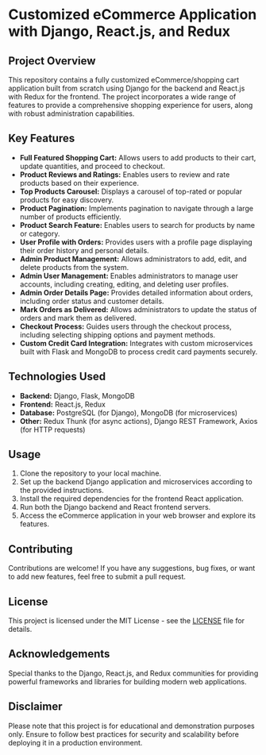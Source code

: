 # Customized eCommerce Application with Django, React.js, and Redux

## Project Overview
This repository contains a fully customized eCommerce/shopping cart application built from scratch using Django for the backend and React.js with Redux for the frontend. The project incorporates a wide range of features to provide a comprehensive shopping experience for users, along with robust administration capabilities.

## Key Features
- **Full Featured Shopping Cart:** Allows users to add products to their cart, update quantities, and proceed to checkout.
- **Product Reviews and Ratings:** Enables users to review and rate products based on their experience.
- **Top Products Carousel:** Displays a carousel of top-rated or popular products for easy discovery.
- **Product Pagination:** Implements pagination to navigate through a large number of products efficiently.
- **Product Search Feature:** Enables users to search for products by name or category.
- **User Profile with Orders:** Provides users with a profile page displaying their order history and personal details.
- **Admin Product Management:** Allows administrators to add, edit, and delete products from the system.
- **Admin User Management:** Enables administrators to manage user accounts, including creating, editing, and deleting user profiles.
- **Admin Order Details Page:** Provides detailed information about orders, including order status and customer details.
- **Mark Orders as Delivered:** Allows administrators to update the status of orders and mark them as delivered.
- **Checkout Process:** Guides users through the checkout process, including selecting shipping options and payment methods.
- **Custom Credit Card Integration:** Integrates with custom microservices built with Flask and MongoDB to process credit card payments securely.

## Technologies Used
- **Backend:** Django, Flask, MongoDB
- **Frontend:** React.js, Redux
- **Database:** PostgreSQL (for Django), MongoDB (for microservices)
- **Other:** Redux Thunk (for async actions), Django REST Framework, Axios (for HTTP requests)

## Usage
1. Clone the repository to your local machine.
2. Set up the backend Django application and microservices according to the provided instructions.
3. Install the required dependencies for the frontend React application.
4. Run both the Django backend and React frontend servers.
5. Access the eCommerce application in your web browser and explore its features.

## Contributing
Contributions are welcome! If you have any suggestions, bug fixes, or want to add new features, feel free to submit a pull request.

## License
This project is licensed under the MIT License - see the [LICENSE](LICENSE) file for details.

## Acknowledgements
Special thanks to the Django, React.js, and Redux communities for providing powerful frameworks and libraries for building modern web applications.

## Disclaimer
Please note that this project is for educational and demonstration purposes only. Ensure to follow best practices for security and scalability before deploying it in a production environment.
